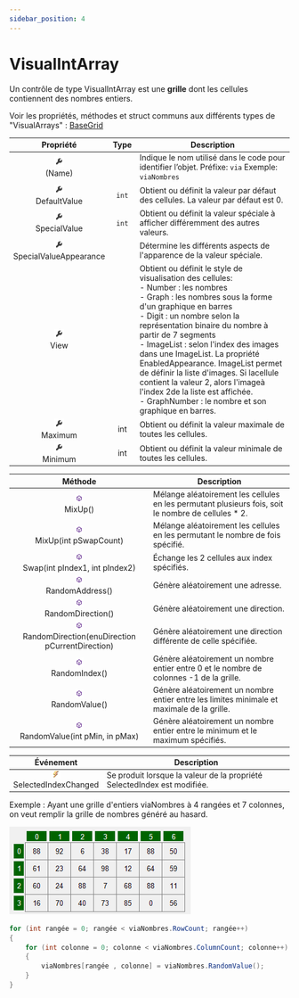 ```yaml
---
sidebar_position: 4
---
```


# VisualIntArray

Un contrôle de type VisualIntArray est une **grille** dont les cellules contiennent des nombres entiers.

Voir les propriétés, méthodes et struct communs aux différents types de "VisualArrays" : [BaseGrid](https://sites.google.com/site/notionscsharpcem/gui---visualarrays/basevisualarray)

| Propriété | Type | Description |
| :-------: | :--: | ----------- |
| ![propriete](../../_00-shared/_propriete.png) <br/> (Name) | | Indique le nom utilisé dans le code pour identifier l’objet. Préfixe: `via` Exemple: `viaNombres` |
| ![propriete](../../_00-shared/_propriete.png) <br/> DefaultValue | `int` | Obtient ou définit la valeur par défaut des cellules. La valeur par défaut est 0. |
| ![propriete](../../_00-shared/_propriete.png) <br/> SpecialValue | `int` | Obtient ou définit la valeur spéciale à afficher différemment des autres valeurs. |
| ![propriete](../../_00-shared/_propriete.png) <br/> SpecialValueAppearance |  | Détermine les différents aspects de l'apparence de la valeur spéciale. |
| ![propriete](../../_00-shared/_propriete.png) <br/> View | | Obtient ou définit le style de visualisation des cellules: <br/> - Number : les nombres <br/> - Graph : les nombres sous la forme d'un graphique en barres <br/> - Digit : un nombre selon la représentation binaire du nombre à partir de 7 segments <br/> - ImageList : selon l'index des images dans une ImageList. La propriété EnabledAppearance.  ImageList permet de définir la liste d'images. Si lacellule contient la valeur 2, alors l'imageà l'index 2de la liste est affichée. <br/> - GraphNumber : le nombre et son graphique en barres. |
| ![propriete](../../_00-shared/_propriete.png) <br/> Maximum | int | Obtient ou définit la valeur maximale de toutes les cellules. |
| ![propriete](../../_00-shared/_propriete.png) <br/> Minimum | int | Obtient ou définit la valeur minimale de toutes les cellules. |


| Méthode | Description |
| :-----: | ----------- |
| ![méthode](../../_00-shared/_methode.png) <br/> MixUp() | Mélange aléatoirement les cellules en les permutant plusieurs fois, soit le nombre de cellules * 2. |
| ![méthode](../../_00-shared/_methode.png) <br/> MixUp(int pSwapCount) | Mélange aléatoirement les cellules en les permutant le nombre de fois spécifié. |
| ![méthode](../../_00-shared/_methode.png) <br/> Swap(int pIndex1, int pIndex2) | Échange les 2 cellules aux index spécifiés. |
| ![méthode](../../_00-shared/_methode.png) <br/> RandomAddress() | Génère aléatoirement une adresse. |
| ![méthode](../../_00-shared/_methode.png) <br/> RandomDirection() | Génère aléatoirement une direction. |
| ![méthode](../../_00-shared/_methode.png) <br/> RandomDirection(enuDirection  pCurrentDirection) | Génère aléatoirement une direction différente de celle spécifiée. |
| ![méthode](../../_00-shared/_methode.png) <br/> RandomIndex() | Génère aléatoirement un nombre entier entre 0 et le nombre de colonnes -1 de la grille. |
| ![méthode](../../_00-shared/_methode.png) <br/> RandomValue() | Génère aléatoirement un nombre entier entre les limites minimale et maximale de la grille. |
| ![méthode](../../_00-shared/_methode.png) <br/> RandomValue(int pMin, in pMax) | Génère aléatoirement un nombre entier entre le minimum et le maximum spécifiés. |

| Événement | Description |
| :-------: | ----------- |
| ![evenement](../../_00-shared/_evenement.png) <br/> SelectedIndexChanged | Se produit lorsque la valeur de la propriété SelectedIndex est modifiée. |

Exemple : Ayant une grille d'entiers viaNombres à 4 rangées et 7 colonnes, on veut remplir la grille de nombres généré au hasard.

![visual int array](_04-visual-int-array/visual-int-array.png)

```cs
for (int rangée = 0; rangée < viaNombres.RowCount; rangée++)
{
    for (int colonne = 0; colonne < viaNombres.ColumnCount; colonne++)
    {
        viaNombres[rangée , colonne] = viaNombres.RandomValue();
    }
}
```
